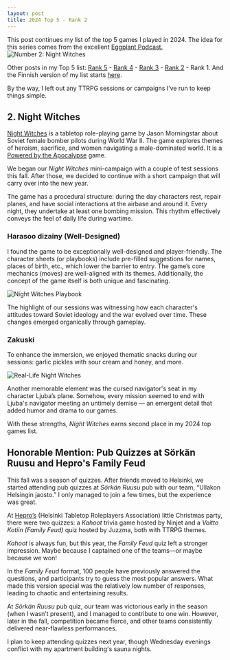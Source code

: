 ```yaml
---
layout: post
title: 2024 Top 5 - Rank 2
---
```

This post continues my list of the top 5 games I played in 2024. The idea for this series comes from the excellent [Eggplant Podcast.](https://eggplant.show/)  
![Number 2: Night Witches](https://anttiki.github.io/images/night-witches2.jpg "Number 2: Night Witches")

Other posts in my Top 5 list: [Rank 5](https://anttiki.github.io/Top-5-2024-rank-5/) - [Rank 4](https://anttiki.github.io/Top-5-2024-Rank-4/) - [Rank 3](https://anttiki.github.io/Top-5-2024-Rank-3/) - [Rank 2](https://anttiki.github.io/Top-5-2024-Rank-2/) - Rank 1. And the Finnish version of my list starts [here](https://anttiki.github.io/Top-5-2024-Sija-5/).

By the way, I left out any TTRPG sessions or campaigns I’ve run to keep things simple.

## 2. Night Witches

[Night Witches](https://bullypulpitgames.com/products/night-witches) is a tabletop role-playing game by Jason Morningstar about Soviet female bomber pilots during World War II. The game explores themes of heroism, sacrifice, and women navigating a male-dominated world. It is a [Powered by the Apocalypse](https://en.wikipedia.org/wiki/Powered_by_the_Apocalypse) game.

We began our *Night Witches* mini-campaign with a couple of test sessions this fall. After those, we decided to continue with a short campaign that will carry over into the new year.

The game has a procedural structure: during the day characters rest, repair planes, and have social interactions at the airbase and around it. Every night, they undertake at least one bombing mission. This rhythm effectively conveys the feel of daily life during wartime.

### Harasoo dizainy (Well-Designed)

I found the game to be exceptionally well-designed and player-friendly. The character sheets (or playbooks) include pre-filled suggestions for names, places of birth, etc., which lower the barrier to entry. The game’s core mechanics (moves) are well-aligned with its themes. Additionally, the concept of the game itself is both unique and fascinating.  

![Night Witches Playbook](https://anttiki.github.io/images/night-witches-pb.jpg "Night Witches Playbook")

The highlight of our sessions was witnessing how each character's attitudes toward Soviet ideology and the war evolved over time. These changes emerged organically through gameplay.

### Zakuski

To enhance the immersion, we enjoyed thematic snacks during our sessions: garlic pickles with sour cream and honey, and more.  

![Real-Life Night Witches](https://anttiki.github.io/images/night-witches1.png "Real-Life Night Witches")

Another memorable element was the cursed navigator's seat in my character Ljuba’s plane. Somehow, every mission seemed to end with Ljuba's navigator meeting an untimely demise — an emergent detail that added humor and drama to our games.

With these strengths, *Night Witches* earns second place in my 2024 top games list.

## Honorable Mention: Pub Quizzes at Sörkän Ruusu and Hepro's Family Feud  

This fall was a season of quizzes. After friends moved to Helsinki, we started attending pub quizzes at *Sörkän Ruusu* pub with our team, “Ullakon Helsingin jaosto.” I only managed to join a few times, but the experience was great.  

At [Hepro’s](https://helsinginpoytaroolipelaajat.fi/) (Helsinki Tabletop Roleplayers Association) little Christmas party, there were two quizzes: a *Kahoot* trivia game hosted by Ninjet and a *Voitto Kotiin (Family Feud)* quiz hosted by Juzzma, both with TTRPG themes.

*Kahoot* is always fun, but this year, the *Family Feud* quiz left a stronger impression. Maybe because I captained one of the teams—or maybe because we won!  

In the *Family Feud* format,  100 people have previously answered the questions, and participants try to guess the most popular answers. What made this version special was the relatively low number of responses, leading to chaotic and entertaining results.  

At *Sörkän Ruusu* pub quiz, our team was victorious early in the season (when I wasn’t present), and I managed to contribute to one win. However, later in the fall, competition became fierce, and other teams consistently delivered near-flawless performances.

I plan to keep attending quizzes next year, though Wednesday evenings conflict with my apartment building's sauna nights.
